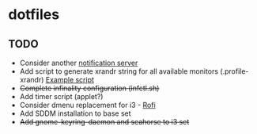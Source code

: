 # dotfiles

## TODO

* Consider another [notification server](https://wiki.archlinux.org/index.php/Desktop_notifications)
* Add script to generate xrandr string for all available monitors (.profile-xrandr) [Example script](https://faq.i3wm.org/question/2332/flexible-monitor-setup/)
* ~~Complete infinality configuration (infctl.sh)~~
* Add timer script (applet?)
* Consider dmenu replacement for i3 - [Rofi](https://davedavenport.github.io/rofi/)
* Add SDDM installation to base set
* ~~Add gnome-keyring-daemon and seahorse to i3 set~~